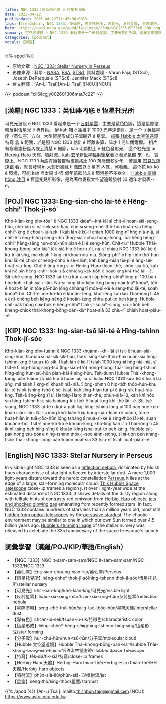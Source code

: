 ```yaml
---
title: NGC 1333：英仙座內底 ê 恆星托兒所
date: 2023-04-22
publishdate: 2023-04-22T11:45:00+0800
tags: [free2share, NGC 1333, 英仙座, 恆星托兒所, 可見光, 反射星雲, 星際塗粉, 專有色, 恆星形成, 分子雲, Hubble 太空望遠鏡, 特寫, Herbig-Haro 天體, 噴射流, 星塗]
hero: https://apod.nasa.gov/apod/fap/image/2304/NGC1333HST33rd_800.png
summary: 可見光波段 ê NGC 1333 看起來是一个反射星雲，主要是藍色色調，這是星際塗粉反射恆星光 ê 專有色。
categories: [podcast]
vocals: [阿錕]
---
```


{{% apod %}}

- 原始文章：[NGC 1333: Stellar Nursery in Perseus](https://apod.nasa.gov/apod/ap230422.html)
- 影像來源：科學 - [NASA](https://www.nasa.gov), [ESA](https://www.esa.int/), [STScI](https://www.stsci.edu/), 資料處理 - Varun Bajaj (STScI), Joseph DePasquale (STScI), Jennifer Mack (STScI)
- 台文翻譯：[An-Li Tsai][An-Li Tsai] ([NCU][NCU])

{{< podcast "cli68cgjy002601306mau7c22" >}}

## [漢羅] NGC 1333：英仙座內底 ê 恆星托兒所
可見光波段 ê NGC 1333 看起來是一个 [反射星雲][reflection nebula]，主要是藍色色調，這是星際塗粉反射恆星光 ê 專有色。
伊 kah 咱 ê 距離才 1000 光年遠爾爾，是一个 tī 英雄星座（英仙座）方向，大型恆星形成分子雲邊界 ê 星雲。
[這張 Hubble 太空望遠鏡][This Hubble Space Telescope] 特寫 翕 ê 範圍，若是照 NGC 1333 估計 ê 距離來算，嘛才 1 光年闊爾爾。
相片有翕著塗粉區內底足清楚 ê 細節，kah 明顯對比 ê 紅色發射光。
這个紅光是 ùi [Herbig-Haro][Herbig-Haro] 天體、[噴射流、kah 去予新恆星輻射衝擊著 ê 發光氣體][jets and shocked glowing gas] 來--ê。
實際上，NGC 1333 內底有幾若百粒恆星攏比 100 萬歲閣較少年。
若是用 [可見光望遠鏡][hidden from optical telescopes] 看，就會發現 in 大部份攏藏 tī [滿四界 ê 星塗][pervasive stardust] 內底，煞看無。
這个花 kô-kô ê 環境，可能 kah 咱太陽 tī 45 億年前欲形成 ê 環境差不多欲仝。
[Hubble 這幅 hŏng 注目][Hubble's stunning image] ê 恆星托兒所影像，是為著欲慶祝太空望遠鏡發射 33 週年才發表--ê。

## [POJ] NGC 1333: Eng-sian-chō lāi-té ê Hêng-chhiⁿ Thok-jî-só͘
Khó-kiàn-kng pho-tōaⁿ ê NGC 1333 khòaⁿ--khí-lâi sī chi̍t-ê hoán-siā-seng-hûn, chú-iàu sī nâ-sek sek-tiāu, che sī seng-chè-thô͘-hún hoán-siā hêng-chhiⁿ-kng ê choan-iú-sek.
I kah lán ê kū-lī chiah 1000 kng-nî hn̄g niā-niā, sī chi̍t-ê tī eng-hiông seng-chō (Eng-sian-chō) hong-hiòng, tōa-hêng hêng-chhiⁿ hêng-sêng hun-chú-hûn pian-kài ê seng-hûn.
Chit-tiuⁿ Hubble Thài-khong-bōng-oán-kiàⁿ te̍k-siá hip ê hoān-ûi, nā-sī chiàu NGC 1333 kó͘-kè ê kū-lī lâi sǹg, mā chiah 1 kng-nî khoah niā-niā.
Siòng-phìⁿ ū hip-tio̍h thô͘-hún-khu lāi-té chiok chheng-chhó ê sè-chiat, kah bêng-hián tùi-pí ê âng-sek hoat-siā-kng.
Chit-ê âng-kng sī ùi Herbig-Haro thian-thé, phùn-siā-liû, kah khì hō͘ sin hêng-chhiⁿ hok-siā chhiong-kek tio̍h ê hoat-kng khì-thé lâi--ê.
Si̍t-chè siōng, NGC 1333 lāi-té ū kúi-ā pah lia̍p hêng-chhiⁿ lóng pí 100 bān hòe koh-khah siàu-liân.
Nā-sī iōng khó-kiàn-kng bōng-oán-kiàⁿ khòaⁿ, to̍h ē hoat-hiān in tōa-pō͘-hūn lóng chhàng tī móa-sì-kè ê seng-thô͘ lāi-té, soah khòaⁿ-bô.
Chit-ê hoe-kô-kô ê khoân-kéng, khó-lêng kah lán Thài-iông tī 45 ek nî-chêng beh hêng-sêng ê khoân-kéng chha-put-to beh kāng.
Hubble chit-pak hŏng chù-bo̍k ê hêng-chhiⁿ thok-jî-só͘ iáⁿ-siōng, sī ūi-tio̍h beh khèng-chiok thài-khong-bōng-oán-kiàⁿ hoat-siā 33 chiu-nî chiah hoat-piáu--ê.

## [KIP] NGC 1333: Ing-sian-tsō lāi-té ê Hîng-tshinn Thok-jî-sóo
Khó-kiàn-kng pho-tuānn ê NGC 1333 khuànn--khí-lâi sī tsi̍t-ê huán-siā-sing-hûn, tsú-iàu sī nâ-sik sik-tiāu, tse sī sing-tsè-thôo-hún huán-siā hîng-tshinn-kng ê tsuan-iú-sik.
I kah lán ê kū-lī tsiah 1000 kng-nî hn̄g niā-niā, sī tsi̍t-ê tī ing-hiông sing-tsō (Ing-sian-tsō) hong-hiòng, tuā-hîng hîng-tshinn hîng-sîng hun-tsú-hûn pian-kài ê sing-hûn.
Tsit-tiunn Hubble Thài-khong-bōng-uán-kiànn ti̍k-siá hip ê huān-uî, nā-sī tsiàu NGC 1333 kóo-kè ê kū-lī lâi sǹg, mā tsiah 1 kng-nî khuah niā-niā.
Siòng-phìnn ū hip-tio̍h thôo-hún-khu lāi-té tsiok tshing-tshó ê sè-tsiat, kah bîng-hián tuì-pí ê âng-sik huat-siā-kng.
Tsit-ê âng-kng sī uì Herbig-Haro thian-thé, phùn-siā-liû, kah khì hōo sin hîng-tshinn hok-siā tshiong-kik tio̍h ê huat-kng khì-thé lâi--ê.
Si̍t-tsè siōng, NGC 1333 lāi-té ū kuí-ā pah lia̍p hîng-tshinn lóng pí 100 bān huè koh-khah siàu-liân.
Nā-sī iōng khó-kiàn-kng bōng-uán-kiànn khuànn, to̍h ē huat-hiān in tuā-pōo-hūn lóng tshàng tī muá-sì-kè ê sing-thôo lāi-té, suah khuànn-bô.
Tsit-ê hue-kô-kô ê khuân-kíng, khó-lîng kah lán Thài-iông tī 45 ik nî-tsîng beh hîng-sîng ê khuân-kíng tsha-put-to beh kāng.
Hubble tsit-pak hŏng tsù-bo̍k ê hîng-tshinn thok-jî-sóo iánn-siōng, sī uī-tio̍h beh khìng-tsiok thài-khong-bōng-uán-kiànn huat-siā 33 tsiu-nî tsiah huat-piáu--ê.

## [English] NGC 1333: Stellar Nursery in Perseus
In visible light NGC 1333 is seen as a [reflection nebula][reflection nebula], dominated by bluish hues characteristic of starlight reflected by interstellar dust.
A mere 1,000 light-years distant toward the heroic constellation [Perseus][Perseus], it lies at the edge of a large, star-forming molecular cloud.
[This Hubble Space Telescope][This Hubble Space Telescope] close-up frames a region just over 1 light-year wide at the estimated distance of NGC 1333.
It shows details of the dusty region along with telltale hints of contrasty red emission from [Herbig-Haro][Herbig-Haro] objects, [jets and shocked glowing gas][jets and shocked glowing gas] emanating from recently formed stars.
In fact, NGC 1333 contains hundreds of stars less than a million years old, most still [hidden from optical telescopes][hidden from optical telescopes] by the [pervasive stardust][pervasive stardust].
The chaotic environment may be similar to one in which our own Sun formed over 4.5 billion years ago.
[Hubble's stunning image][Hubble's stunning image] of the stellar nursery was released to celebrate the 33rd anniversary of the space telescope's launch.

## 詞彙學習（漢羅/POJ/KIP/華語/English）
- 【NGC 1333】NGC it-sam-sam-sam/NGC it-sam-sam-sam/NGC 1333/NGC 1333
- 【英仙座】Eng-sian-chō/Ing-sian-tsō/英仙座/Perseus
- 【恆星托兒所】hêng-chheⁿ thok-jî-só͘/hîng-tshenn thok-jî-sóo/恆星托兒所/stellar nursery
- 【可見光】khó-kiàn-kng/khó-kiàn-kng/可見光/visible light
- 【反射星雲】hoán-siā-seng-hûn/huán-siā-sing-hûn/反射星雲/reflection nebula
- 【星際塗粉】seng-chè-thô͘-hún/sing-tsè-thôo-hún/星際灰塵/interstellar dust
- 【專有色】choan-iú-sek/tsuan-iú-sik/特徵色/characteristic color
- 【恆星形成】hêng-chheⁿ-hêng-sêng/hîng-tshenn-hîng-sîng/恆星形成/star forming
- 【分子雲】hun-chú-hûn/hun-tsú-hûn/分子雲/molecular cloud
- 【Hubble 太空望遠鏡】Hubble Thài-khong-bōng-oán-kiàⁿ/Hubble Thài-khong-bōng-uán-kiànn/哈伯太空望遠鏡/Hubble Space Telescope
- 【特寫】te̍k-siá/ti̍k-siá/特寫/close-up frames
- 【Herbig-Haro 天體】Herbig-Haro thian-thé/Herbig-Haro thian-thé/HH 天體/Herbig-Haro objects
- 【噴射流】phùn-siā-liû/phùn-siā-liû/噴射流/jet
- 【星塗】seng-thô͘/sing-thôo/星塵/stardust

{{% /apod %}}
[An-Li Tsai]: mailto:thianbun.taigi@gmail.com
[NCU]: https://www.astro.ncu.edu.tw

[copyright]: https://apod.nasa.gov/apod/fap/lib/about_apod.html#srapply
[License]: https://creativecommons.org/licenses/by/2.0/

[reflection nebula]:http://astronomy.swin.edu.au/cms/astro/cosmos/R/Reflection+Nebula
[Perseus]:http://www.hawastsoc.org/deepsky/per/index.html
[This Hubble Space Telescope]:https://www.nasa.gov/image-feature/goddard/2023/hubble-celebrates-33rd-anniversary-with-a-peek-into-nearby-star-forming-region
[Herbig-Haro]:http://en.wikipedia.org/wiki/Herbig-Haro_object#Discovery_and_history_of_observations
[jets and shocked glowing gas]:https://apod.nasa.gov/apod/ap140204.html
[hidden from optical telescopes]:http://www.spitzer.caltech.edu/news/224-ssc2005-24-Beautiful-Chaos-of-Star-Birth
[pervasive stardust]:https://apod.nasa.gov/apod/ap210318.html
[Hubble's stunning image]:https://hubblesite.org/contents/news-releases/2023/news-2023-012
